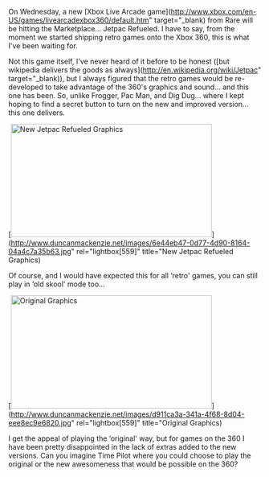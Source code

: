 On Wednesday, a new [Xbox Live Arcade game](http://www.xbox.com/en-US/games/livearcadexbox360/default.htm" target="_blank) from Rare will be hitting the Marketplace... Jetpac Refueled. I have to say, from the moment we started shipping retro games onto the Xbox 360, this is what I've been waiting for.

Not this game itself, I've never heard of it before to be honest ([but wikipedia delivers the goods as always](http://en.wikipedia.org/wiki/Jetpac" target="_blank)), but I always figured that the retro games would be re-developed to take advantage of the 360's graphics and sound... and this one has been. So, unlike Frogger, Pac Man, and Dig Dug... where I kept hoping to find a secret button to turn on the new and improved version... this one delivers.

[<img style="border-right: 0px; border-top: 0px; border-left: 0px; border-bottom: 0px" height="225" alt="New Jetpac Refueled Graphics" src="http://www.duncanmackenzie.net/images/115ca89c-8185-4e6a-8b84-e55a68c6f97b.jpg" width="400" border="0" />](http://www.duncanmackenzie.net/images/6e44eb47-0d77-4d90-8164-04a4c7a35b63.jpg" rel="lightbox[559]" title="New Jetpac Refueled Graphics)

Of course, and I would have expected this for all &#8216;retro' games, you can still play in &#8216;old skool' mode too...

[<img style="border-right: 0px; border-top: 0px; border-left: 0px; border-bottom: 0px" height="225" alt="Original Graphics" src="http://www.duncanmackenzie.net/images/8c4357b3-666b-4f2c-beaa-288e3fcc891f.jpg" width="400" border="0" />](http://www.duncanmackenzie.net/images/d911ca3a-341a-4f68-8d04-eee8ec9e6820.jpg" rel="lightbox[559]" title="Original Graphics)

I get the appeal of playing the &#8216;original' way, but for games on the 360 I have been pretty disappointed in the lack of extras added to the new versions. Can you imagine Time Pilot where you could choose to play the original or the new awesomeness that would be possible on the 360?